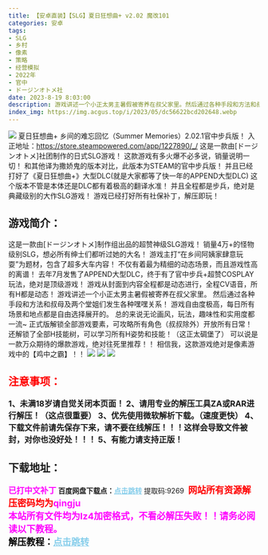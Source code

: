 ```yaml
---
title: 【安卓直装】【SLG】夏日狂想曲+ v2.02 魔改101
categories: 安卓
tags:
- SLG
- 乡村
- 像素
- 策略
- 经营模拟
- 2022年
- 官中
- ドージンオトメ社
date: 2023-8-19 8:03:00
description: 游戏讲述一个小正太男主暑假被寄养在叔父家里。然后通过各种手段和方法和叔母及两个堂姐们发生各种嘿嘿关系！游戏自由度极高，每日所有场景和地点都是自由选择展开的。总的来说无论画风，玩法，趣味性和实用度都一流~正式版解锁全部游戏要素，可攻略所有角色（叔叔除外）开放所有日常！
index_img: https://img.acgus.top/i/2023/05/dc56622bcd202648.webp
---
```

![](https://img.acgus.top/i/2023/05/dc56622bcd202648.webp)
夏日狂想曲+ 乡间的难忘回忆（Summer Memories）2.02.1官中步兵版！
入正地址：https://store.steampowered.com/app/1227890/_/
这是一款由[ドージンオトメ]社团制作的日式SLG游戏！
这款游戏有多火爆不必多说，销量说明一切！
和其他译为撒娇鬼的版本对比，此版本为STEAM的官中步兵版！
并且已经打好了《夏日狂想曲+》大型DLC(就是大家都等了快一年的APPEND大型DLC)
这个版本不管是本体还是DLC都有着极高的翻译水准！
并且全程都是步兵，绝对是典藏级别的大作SLG游戏！
游戏已经打好所有社保补丁，解压即玩！

## 游戏简介：
这是一款由[ドージンオトメ]制作组出品的超赞神级SLG游戏！
销量4万+的怪物级别SLG，想必所有绅士们都听过她的大名！
游戏主打“在乡间阿姨家肆意玩耍”为题材，包含了超多大车内容！
不仅有着最为精细的动态场景，而且游戏性高的离谱！
去年7月发售了APPEND大型DLC，终于有了官中步兵+超赞COSPLAY玩法，绝对是顶级游戏！
游戏从封面到内容全程都是动态进行，全程CV语音，所有H都是动态！
游戏讲述一个小正太男主暑假被寄养在叔父家里。
然后通过各种手段和方法和叔母及两个堂姐们发生各种嘿嘿关系！
游戏自由度极高，每日所有场景和地点都是自由选择展开的。
总的来说无论画风，玩法，趣味性和实用度都一流~
正式版解锁全部游戏要素，可攻略所有角色（叔叔除外）开放所有日常！
还解锁了全部H技能树，可以学习所有H姿势和技能！（这正太碉堡了）
可以说是一款万众期待的爆款游戏，绝对往死里推荐！！
相信我，这款游戏绝对是像素游戏中的【鸡中之霸】！！
![](https://img.acgus.top/i/2023/05/746d05448e202709.webp)
![](https://img.acgus.top/i/2023/05/df9dcda6c1202702.webp)
![](https://img.acgus.top/i/2023/05/0f977a92b9202655.webp)




## <font color=#FF0000 >注意事项：</font>
<font size=3><b>1、未满18岁请自觉关闭本页面！
2、请用专业的解压工具ZA或RAR进行解压！（这点很重要）
3、优先使用微软解析下载。（速度更快）
4、下载文件前请先保存下来，请不要在线解压！！！这样会导致文件被封，对你也没好处！！！
5、有能力请支持正版！</b></font>

## 下载地址：
<font color=#FF00FF size=3><b>已打中文补丁</b></font>
<b>百度网盘下载点：</b><a href="https://pan.baidu.com/s/1MfafQWCkLAY2tXhPGpLjHg?pwd=9269" style="color: #87CEEB;"><b>点击跳转</b></a> 提取码:9269
<a style="padding: 0" href="https://post.qingju.org/AD/"><img style="max-width:100%" src="https://img.acgus.top/i/2024/07/478f689b8021d8d499ab43d21acf137a.gif" alt=""></a>
<b><font color=#FF0000 size=4>网站所有资源解压密码均为</b></font><b><font color=#FF00FF size=4>qingju</font><font color=#FF0000 ></font></b><br><b><font color=#FF00FF size=4>本站所有文件均为lz4加密格式，不看必解压失败！！请务必阅读以下教程。</b></font><br><b><font color=#000 size=4>解压教程：</b><a href="https://post.qingju.org/tutorial/000/" style="color: #87CEEB;"><b>点击跳转</b></a>
